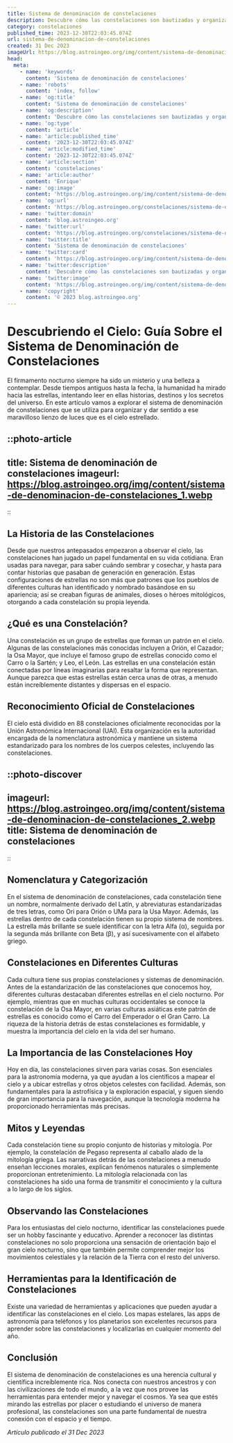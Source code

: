 ```yaml
---
title: Sistema de denominación de constelaciones
description: Descubre cómo las constelaciones son bautizadas y organizadas en el cielo. Explora el fascinante sistema de nomenclatura astronómica.
category: constelaciones
published_time: 2023-12-30T22:03:45.074Z
url: sistema-de-denominacion-de-constelaciones
created: 31 Dec 2023
imageUrl: https://blog.astroingeo.org/img/content/sistema-de-denominacion-de-constelaciones_1.webp
head:
  meta:
    - name: 'keywords'
      content: 'Sistema de denominación de constelaciones'
    - name: 'robots'
      content: 'index, follow'
    - name: 'og:title'
      content: 'Sistema de denominación de constelaciones'
    - name: 'og:description'
      content: 'Descubre cómo las constelaciones son bautizadas y organizadas en el cielo. Explora el fascinante sistema de nomenclatura astronómica.'
    - name: 'og:type'
      content: 'article'
    - name: 'article:published_time'
      content: '2023-12-30T22:03:45.074Z'
    - name: 'article:modified_time'
      content: '2023-12-30T22:03:45.074Z'
    - name: 'article:section'
      content: 'constelaciones'
    - name: 'article:author'
      content: 'Enrique'
    - name: 'og:image'
      content: 'https://blog.astroingeo.org/img/content/sistema-de-denominacion-de-constelaciones_1.webp'
    - name: 'og:url'
      content: 'https://blog.astroingeo.org/constelaciones/sistema-de-denominacion-de-constelaciones'
    - name: 'twitter:domain'
      content: 'blog.astroingeo.org'
    - name: 'twitter:url'
      content: 'https://blog.astroingeo.org/constelaciones/sistema-de-denominacion-de-constelaciones'
    - name: 'twitter:title'
      content: 'Sistema de denominación de constelaciones'
    - name: 'twitter:card'
      content: 'https://blog.astroingeo.org/img/content/sistema-de-denominacion-de-constelaciones_1.webp'
    - name: 'twitter:description'
      content: 'Descubre cómo las constelaciones son bautizadas y organizadas en el cielo. Explora el fascinante sistema de nomenclatura astronómica.'
    - name: 'twitter:image'
      content: 'https://blog.astroingeo.org/img/content/sistema-de-denominacion-de-constelaciones_1.webp'
    - name: 'copyright'
      content: '© 2023 blog.astroingeo.org'
---
```

# Descubriendo el Cielo: Guía Sobre el Sistema de Denominación de Constelaciones

El firmamento nocturno siempre ha sido un misterio y una belleza a contemplar. Desde tiempos antiguos hasta la fecha, la humanidad ha mirado hacia las estrellas, intentando leer en ellas historias, destinos y los secretos del universo. En este artículo vamos a explorar el sistema de denominación de constelaciones que se utiliza para organizar y dar sentido a ese maravilloso lienzo de luces que es el cielo estrellado.

::photo-article
---
title: Sistema de denominación de constelaciones
imageurl: https://blog.astroingeo.org/img/content/sistema-de-denominacion-de-constelaciones_1.webp
---
::

## La Historia de las Constelaciones

Desde que nuestros antepasados empezaron a observar el cielo, las constelaciones han jugado un papel fundamental en su vida cotidiana. Eran usadas para navegar, para saber cuándo sembrar y cosechar, y hasta para contar historias que pasaban de generación en generación. Estas configuraciones de estrellas no son más que patrones que los pueblos de diferentes culturas han identificado y nombrado basándose en su apariencia; así se creaban figuras de animales, dioses o héroes mitológicos, otorgando a cada constelación su propia leyenda.

## ¿Qué es una Constelación?

Una constelación es un grupo de estrellas que forman un patrón en el cielo. Algunas de las constelaciones más conocidas incluyen a Orión, el Cazador; la Osa Mayor, que incluye el famoso grupo de estrellas conocido como el Carro o la Sartén; y Leo, el León. Las estrellas en una constelación están conectadas por líneas imaginarias para resaltar la forma que representan. Aunque parezca que estas estrellas están cerca unas de otras, a menudo están increíblemente distantes y dispersas en el espacio.

## Reconocimiento Oficial de Constelaciones

El cielo está dividido en 88 constelaciones oficialmente reconocidas por la Unión Astronómica Internacional (UAI). Esta organización es la autoridad encargada de la nomenclatura astronómica y mantiene un sistema estandarizado para los nombres de los cuerpos celestes, incluyendo las constelaciones.


::photo-discover
---
imageurl: https://blog.astroingeo.org/img/content/sistema-de-denominacion-de-constelaciones_2.webp
title: Sistema de denominación de constelaciones
---
::

## Nomenclatura y Categorización

En el sistema de denominación de constelaciones, cada constelación tiene un nombre, normalmente derivado del Latín, y abreviaturas estandarizadas de tres letras, como Ori para Orión o UMa para la Usa Mayor. Además, las estrellas dentro de cada constelación tienen su propio sistema de nombres. La estrella más brillante se suele identificar con la letra Alfa (α), seguida por la segunda más brillante con Beta (β), y así sucesivamente con el alfabeto griego.

## Constelaciones en Diferentes Culturas

Cada cultura tiene sus propias constelaciones y sistemas de denominación. Antes de la estandarización de las constelaciones que conocemos hoy, diferentes culturas destacaban diferentes estrellas en el cielo nocturno. Por ejemplo, mientras que en muchas culturas occidentales se conoce la constelación de la Osa Mayor, en varias culturas asiáticas este patrón de estrellas es conocido como el Carro del Emperador o el Gran Carro. La riqueza de la historia detrás de estas constelaciones es formidable, y muestra la importancia del cielo en la vida del ser humano.

## La Importancia de las Constelaciones Hoy

Hoy en día, las constelaciones sirven para varias cosas. Son esenciales para la astronomía moderna, ya que ayudan a los científicos a mapear el cielo y a ubicar estrellas y otros objetos celestes con facilidad. Además, son fundamentales para la astrofísica y la exploración espacial, y siguen siendo de gran importancia para la navegación, aunque la tecnología moderna ha proporcionado herramientas más precisas.

## Mitos y Leyendas

Cada constelación tiene su propio conjunto de historias y mitología. Por ejemplo, la constelación de Pegaso representa al caballo alado de la mitología griega. Las narrativas detrás de las constelaciones a menudo enseñan lecciones morales, explican fenómenos naturales o simplemente proporcionan entretenimiento. La mitología relacionada con las constelaciones ha sido una forma de transmitir el conocimiento y la cultura a lo largo de los siglos.

## Observando las Constelaciones

Para los entusiastas del cielo nocturno, identificar las constelaciones puede ser un hobby fascinante y educativo. Aprender a reconocer las distintas constelaciones no solo proporciona una sensación de orientación bajo el gran cielo nocturno, sino que también permite comprender mejor los movimientos celestiales y la relación de la Tierra con el resto del universo.

## Herramientas para la Identificación de Constelaciones

Existe una variedad de herramientas y aplicaciones que pueden ayudar a identificar las constelaciones en el cielo. Los mapas estelares, las apps de astronomía para teléfonos y los planetarios son excelentes recursos para aprender sobre las constelaciones y localizarlas en cualquier momento del año.

## Conclusión

El sistema de denominación de constelaciones es una herencia cultural y científica increíblemente rica. Nos conecta con nuestros ancestros y con las civilizaciones de todo el mundo, a la vez que nos provee las herramientas para entender mejor y navegar el cosmos. Ya sea que estés mirando las estrellas por placer o estudiando el universo de manera profesional, las constelaciones son una parte fundamental de nuestra conexión con el espacio y el tiempo.

_Artículo publicado el 31 Dec 2023_